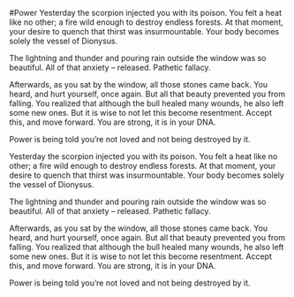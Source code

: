 #Power
Yesterday the scorpion injected you with its poison. You felt a heat like no other; a fire wild enough to destroy endless forests. At that moment, your desire to quench that thirst was insurmountable. Your body becomes solely the vessel of Dionysus.

The lightning and thunder and pouring rain outside the window was so beautiful. All of that anxiety – released. Pathetic fallacy.

Afterwards, as you sat by the window, all those stones came back. You heard, and hurt yourself, once again. But all that beauty prevented you from falling. You realized that although the bull healed many wounds, he also left some new ones. But it is wise to not let this become resentment. Accept this, and move forward. You are strong, it is in your DNA.

Power is being told you’re not loved and not being destroyed by it.

Yesterday the scorpion injected you with its poison. You felt a heat like no other; a fire wild enough to destroy endless forests. At that moment, your desire to quench that thirst was insurmountable. Your body becomes solely the vessel of Dionysus.

The lightning and thunder and pouring rain outside the window was so beautiful. All of that anxiety – released. Pathetic fallacy.

Afterwards, as you sat by the window, all those stones came back. You heard, and hurt yourself, once again. But all that beauty prevented you from falling. You realized that although the bull healed many wounds, he also left some new ones. But it is wise to not let this become resentment. Accept this, and move forward. You are strong, it is in your DNA.

Power is being told you’re not loved and not being destroyed by it.